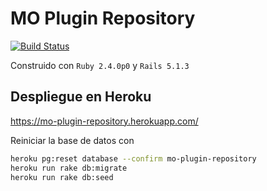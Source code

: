 # MO Plugin Repository

[![Build Status](https://semaphoreci.com/api/v1/felovilches/mo-plugin-repository/branches/master/badge.svg)](https://semaphoreci.com/felovilches/mo-plugin-repository)

Construido con `Ruby 2.4.0p0` y `Rails 5.1.3`

## Despliegue en Heroku

https://mo-plugin-repository.herokuapp.com/

Reiniciar la base de datos con

```bash
heroku pg:reset database --confirm mo-plugin-repository
heroku run rake db:migrate
heroku run rake db:seed
```
